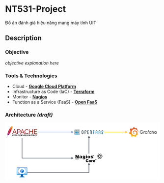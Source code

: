 # NT531-Project
Đồ án đánh giá hiệu năng mạng máy tính UIT

## Description

### Objective

*objective explanation here*

### Tools & Technologies

- Cloud - [**Google Cloud Platform**](https://cloud.google.com)
- Infrastructure as Code (IaC) - [**Terraform**](https://www.terraform.io)
- Monitor - [**Nagios**](https://www.nagios.org/projects/nagios-core/)
- Function as a Service (FaaS) - [**Open FaaS**](https://www.openfaas.com/)

### Architecture *(draft)*

![draft system](/image/draf-arch.png)